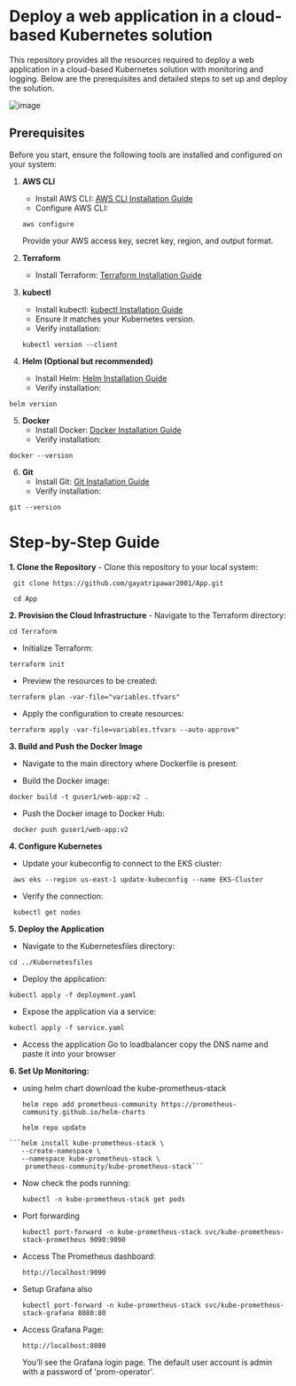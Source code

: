 # Deploy a web application in a cloud-based Kubernetes solution

This repository provides all the resources required to deploy a web application in a cloud-based Kubernetes solution with monitoring and logging. Below are the prerequisites and detailed steps to set up and deploy the solution.

![image](https://github.com/user-attachments/assets/dd305d3a-680d-4205-b55e-4a2ce69e1f8f)

## Prerequisites
Before you start, ensure the following tools are installed and configured on your system:

1. **AWS CLI**
   - Install AWS CLI: [AWS CLI Installation Guide](https://docs.aws.amazon.com/cli/latest/userguide/install-cliv2.html)
   - Configure AWS CLI:
     
    ```
    aws configure
    ```
    Provide your AWS access key, secret key, region, and output format.
3. **Terraform**
   - Install Terraform: [Terraform Installation Guide](https://developer.hashicorp.com/terraform/tutorials/aws-get-started/install-cli)
4. **kubectl**
   - Install kubectl: [kubectl Installation Guide](https://kubernetes.io/docs/tasks/tools/install-kubectl/)
   - Ensure it matches your Kubernetes version.
   - Verify installation:
     
   ```
   kubectl version --client
   ```
6. **Helm (Optional but recommended)**
   - Install Helm: [Helm Installation Guide](https://helm.sh/docs/intro/install/)
   - Verify installation:
     
  ```
  helm version
  ```
5. **Docker**
   - Install Docker: [Docker Installation Guide](https://docs.docker.com/get-docker/)
   - Verify installation:
     
  ```
  docker --version
  ```
6. **Git**
   - Install Git: [Git Installation Guide](https://git-scm.com/book/en/v2/Getting-Started-Installing-Git)
   - Verify installation:
     
  ```
  git --version
  ```

# Step-by-Step Guide
**1. Clone the Repository**
    - Clone this repository to your local system: 

``` 
 git clone https://github.com/gayatripawar2001/App.git
```

```
 cd App
```

**2. Provision the Cloud Infrastructure**
    - Navigate to the Terraform directory:
    
```
cd Terraform
```

   - Initialize Terraform:
     
```
terraform init
```

   - Preview the resources to be created:
     
```
terraform plan -var-file="variables.tfvars"
```

   - Apply the configuration to create resources:
     
```
terraform apply -var-file=variables.tfvars --auto-approve"
```

**3. Build and Push the Docker Image**
   - Navigate to the main directory where Dockerfile is present:
     
   - Build the Docker image:
     
```
docker build -t guser1/web-app:v2 .
```

   - Push the Docker image to Docker Hub:
     
```
 docker push guser1/web-app:v2
```

**4. Configure Kubernetes**
   - Update your kubeconfig to connect to the EKS cluster:
     
```
 aws eks --region us-east-1 update-kubeconfig --name EKS-Cluster
```

   - Verify the connection:
     
```
 kubectl get nodes
```

**5. Deploy the Application**
   - Navigate to the Kubernetesfiles directory:
     
```
cd ../Kubernetesfiles
```

   - Deploy the application:
     
```
kubectl apply -f deployment.yaml
```

   - Expose the application via a service:
     
```
kubectl apply -f service.yaml
```

   - Access the application Go to loadbalancer copy the DNS name and paste it into your browser
     

**6. Set Up Monitoring:**
   - using helm chart download the kube-prometheus-stack
     
     ```
     helm repo add prometheus-community https://prometheus-community.github.io/helm-charts
     ```

     ```
     helm repo update
     ```
     
    ```helm install kube-prometheus-stack \
       --create-namespace \
       --namespace kube-prometheus-stack \
        prometheus-community/kube-prometheus-stack```

   - Now check the pods running:
     
     ```
     kubectl -n kube-prometheus-stack get pods
     ```
     
   - Port forwarding
     
     ```
     kubectl port-forward -n kube-prometheus-stack svc/kube-prometheus-stack-prometheus 9090:9090
     ```

   - Access The Prometheus dashboard:

     ```
     http://localhost:9090
     ```

   - Setup Grafana also

     ```
     kubectl port-forward -n kube-prometheus-stack svc/kube-prometheus-stack-grafana 8080:80
     ```

   - Access Grafana Page:

     ```http://localhost:8080```
     
     You’ll see the Grafana login page. The default user account is admin with a password of 'prom-operator'.
     
